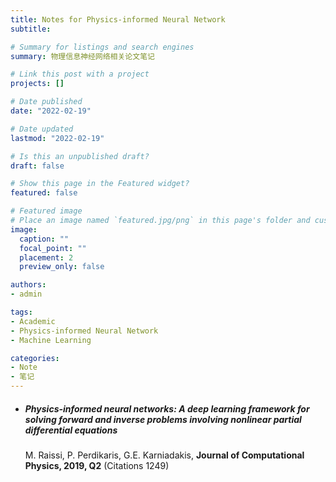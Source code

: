 ```yaml
---
title: Notes for Physics-informed Neural Network
subtitle: 

# Summary for listings and search engines
summary: 物理信息神经网络相关论文笔记

# Link this post with a project
projects: []

# Date published
date: "2022-02-19"

# Date updated
lastmod: "2022-02-19"

# Is this an unpublished draft?
draft: false

# Show this page in the Featured widget?
featured: false

# Featured image
# Place an image named `featured.jpg/png` in this page's folder and customize its options here.
image:
  caption: ""
  focal_point: ""
  placement: 2
  preview_only: false

authors:
- admin

tags:
- Academic
- Physics-informed Neural Network
- Machine Learning

categories:
- Note
- 笔记
---
```


- ##### Physics-informed neural networks: A deep learning framework for solving forward and inverse problems involving nonlinear partial differential equations
  
  M. Raissi, P. Perdikaris, G.E. Karniadakis, **Journal of Computational Physics, 2019, Q2** (Citations 1249)
